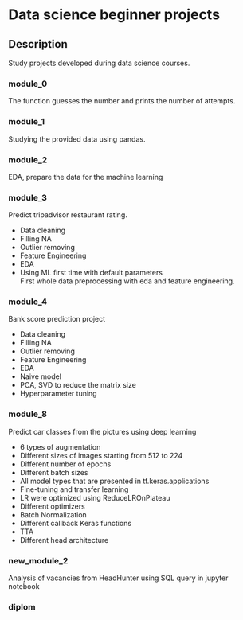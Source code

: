 # Data science beginner projects

## Description
Study projects developed during data science courses.

### module_0<br>
The function guesses the number and prints the number of attempts.

### module_1<br>
Studying the provided data using pandas.

### module_2<br>
EDA, prepare the data for the machine learning

### module_3<br>
 Predict tripadvisor restaurant rating.
+ Data cleaning
+ Filling NA
+ Outlier removing
+ Feature Engineering
+ EDA
+ Using ML first time with default parameters<br>
First whole data preprocessing with eda and feature engineering.

### module_4
Bank score prediction project
+ Data cleaning
+ Filling NA
+ Outlier removing
+ Feature Engineering
+ EDA
+ Naive model
+ PCA, SVD to reduce the matrix size
+ Hyperparameter tuning

### module_8
Predict car classes from the pictures using deep learning
+ 6 types of augmentation
+ Different sizes of images starting from 512 to 224
+ Different number of epochs
+ Different batch sizes
+ All model types that are presented in tf.keras.applications
+ Fine-tuning and transfer learning
+ LR were optimized using ReduceLROnPlateau
+ Different optimizers
+ Batch Normalization
+ Different callback Keras functions
+ TTA
+ Different head architecture

### new_module_2
Analysis of vacancies from HeadHunter using SQL query in jupyter notebook

### diplom

   
